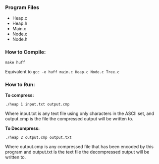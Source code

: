 

### Program Files
- Heap.c
- Heap.h
- Main.c
- Node.c
- Node.h
	
### How to Compile:

`make huff` 

Equivalent to `gcc -o huff main.c Heap.c Node.c Tree.c`
  
### How to Run:

**To compress:**

`./heap 1 input.txt output.cmp` 
	
Where input.txt is any text file using only characters in the ASCII set, and output.cmp is the file the compressed output will be written to.
    
**To Decompress:**

`./heap 2 output.cmp output.txt` 

Where output.cmp is any compressed file that has been encoded by this program and output.txt is the text file the decompressed output will be written to.
